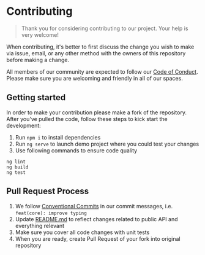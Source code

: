 # Contributing

> Thank you for considering contributing to our project. Your help is very welcome!

When contributing, it's better to first discuss the change you wish to make via issue,
email, or any other method with the owners of this repository before making a change.

All members of our community are expected to follow our [Code of Conduct](CODE_OF_CONDUCT.md).
Please make sure you are welcoming and friendly in all of our spaces.

## Getting started

In order to make your contribution please make a fork of the repository. After you've pulled
the code, follow these steps to kick start the development:

1. Run `npm i` to install dependencies
2. Run `ng serve` to launch demo project where you could test your changes
3. Use following commands to ensure code quality

```
ng lint
ng build
ng test
```

## Pull Request Process

1. We follow [Conventional Commits](https://www.conventionalcommits.org/en/v1.0.0-beta.4/)
   in our commit messages, i.e. `feat(core): improve typing`
2. Update [README.md](README.md) to reflect changes related to public API and everything relevant
3. Make sure you cover all code changes with unit tests
4. When you are ready, create Pull Request of your fork into original repository

